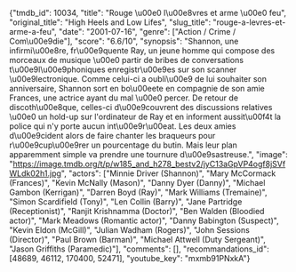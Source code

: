 {"tmdb_id": 10034, "title": "Rouge \u00e0 l\u00e8vres et arme \u00e0 feu", "original_title": "High Heels and Low Lifes", "slug_title": "rouge-a-levres-et-arme-a-feu", "date": "2001-07-16", "genre": ["Action / Crime / Com\u00e9die"], "score": "6.6/10", "synopsis": "Shannon, une infirmi\u00e8re, fr\u00e9quente Ray, un jeune homme qui compose des morceaux de musique \u00e0 partir de bribes de conversations t\u00e9l\u00e9phoniques enregistr\u00e9es sur son scanner \u00e9lectronique. Comme celui-ci a oubli\u00e9 de lui souhaiter son anniversaire, Shannon sort en bo\u00eete en compagnie de son amie Frances, une actrice ayant du mal \u00e0 percer.  De retour de discoth\u00e8que, celles-ci d\u00e9couvrent des discussions relatives \u00e0 un hold-up sur l'ordinateur de Ray et en informent aussit\u00f4t la police qui n'y porte aucun int\u00e9r\u00eat. Les deux amies d\u00e9cident alors de faire chanter les braqueurs pour r\u00e9cup\u00e9rer un pourcentage du butin. Mais leur plan apparemment simple va prendre une tournure d\u00e9sastreuse.", "image": "https://image.tmdb.org/t/p/w185_and_h278_bestv2/jyC13aGpVP4ogf8jSVfWLdk02h1.jpg", "actors": ["Minnie Driver (Shannon)", "Mary McCormack (Frances)", "Kevin McNally (Mason)", "Danny Dyer (Danny)", "Michael Gambon (Kerrigan)", "Darren Boyd (Ray)", "Mark Williams (Tremaine)", "Simon Scardifield (Tony)", "Len Collin (Barry)", "Jane Partridge (Receptionist)", "Ranjit Krishnamma (Doctor)", "Ben Walden (Bloodied actor)", "Mark Meadows (Romantic actor)", "Danny Babington (Suspect)", "Kevin Eldon (McGill)", "Julian Wadham (Rogers)", "John Sessions (Director)", "Paul Brown (Barman)", "Michael Attwell (Duty Sergeant)", "Jason Griffiths (Paramedic)"], "comments": [], "recommandations_id": [48689, 46112, 170400, 52471], "youtube_key": "mxmb91PNxkA"}